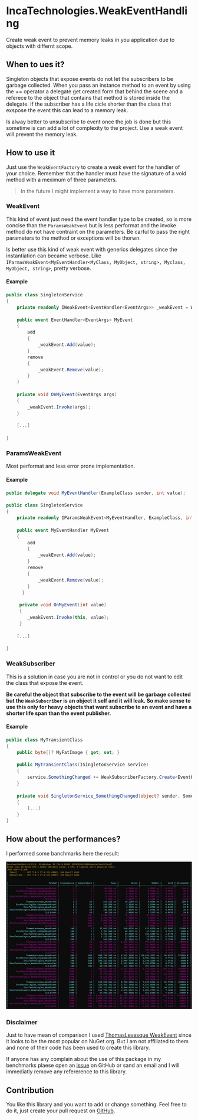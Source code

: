 # IncaTechnologies.WeakEventHandling

Create weak event to prevent memory leaks in you application due to objects with differnt scope.

## When to ues it?

Singleton objects that expose events do not let the subscribers to be garbage collected. When you pass an instance method to an event by using the += operator a delegate get created form that behind the scene and a referece to the object that contains that method is stored inside the delegate. If the subscriber has a life cicle shorter than the class that exspose the event this can lead to a memory leak.

Is alway better to unsubscribe to event once the job is done but this sometime is can add a lot of complexity to the project. Use a weak event will prevent the memory leak.

## How to use it

Just use the `WeakEventFactory` to create a weak event for the handler of your choice. Remember that the handler must have the signature of a void method with a meximum of three parameters.

> In the future I might implement a way to have more parameters. 

### WeakEvent

This kind of event just need the event handler type to be created, so is more concise than the `ParamsWeakEvent` but is less performat and the invoke method do not have contraint on the parameters. Be carful to pass the right parameters to the method or exceptions will be thorwn.

Is better use this kind of weak event with generics delegates since the instantiation can became verbose. Like `IParmasWeakEvent<MyEventHandler<MyClass, MyObject, string>, Myclass, MyObject, string>`, pretty verbose.

#### Example
```csharp
public class SingletonService
{
    private readonly IWeakEvent<EventHandler<EventArgs>> _weakEvent = WeakEventFactory.CreateWeakEvent<EventHandler<EventArgs>>();
    
    public event EventHandler<EventArgs> MyEvent
    {
        add
        {
            _weakEvent.Add(value);
        }
        remove
        {
            _weakEvent.Remove(value);
        }
    }
          
    private void OnMyEvent(EventArgs args)
    {
        _weakEvent.Invoke(args);
    }
          
    [...]
          
}
```

### ParamsWeakEvent

Most performat and less error prone implementation.

#### Example
```csharp
public delegate void MyEventHandler(ExampleClass sender, int value);
     
public class SingletonService
{
    private readonly IParamsWeakEvent<MyEventHandler, ExampleClass, int> _weakEvent = WeakEventFactory.CreateParamsWeakEvent<MyEventHandler, ExampleClass, int>();
    
    public event MyEventHandler MyEvent
    {
        add
        {
            _weakEvent.Add(value);
        }
        remove
        {
            _weakEvent.Remove(value);
        }
      }
      
     private void OnMyEvent(int value)
     {
        _weakEvent.Invoke(this, value);
     }
     
    [...]

}
```

### WeakSubscriber

This is a solution in case you are not in control or you do not want to edit the class that expose the event. 

**Be careful the object that subscribe to the event will be garbage collected but the `WeakSubscriber` is an object it self and it will leak. So make sense to use this only for heavy objects that want subscribe to an event and have a shorter life span than the event publisher.**

#### Example
```csharp
public class MyTransientClass
{
    public byte[]? MyFatImage { get; set; }

    public MyTransientClass(ISingletonService service)
    {
        service.SomethingChanged += WeakSubscriberFactory.Create<EventHandler<Something>>(SingletonService_SomethingChanged).WeakHandler;
    }

    private void SingletonService_SomethingChanged(object? sender, Something something)
    {
        [...]
    }
}
```

## How about the performances?

I performed some banchmarks here the result:

![Image](https://raw.githubusercontent.com/Matt90hz/WeakEventHandling/master/IncaTechnologies.WeakEventHandling/Benchmarks.jpg)

### Disclaimer

Just to have mean of comparison I used [ThomasLevesque WeakEvent](https://github.com/thomaslevesque/WeakEvent/) since it looks to be the most popular on NuGet.org. But I am not affiliated to them and none of their code has been used to create this library.

If anyone has any complain about the use of this package in my benchmarks plaese open an [issue](https://github.com/Matt90hz/WeakEventHandling/issues) on GitHub or sand an email and I will immediatly remove any refererence to this library.

## Contribution

You like this library and you want to add or change something. Feel free to do it, just create your pull request on [GitHub](https://github.com/Matt90hz/WeakEventHandling).